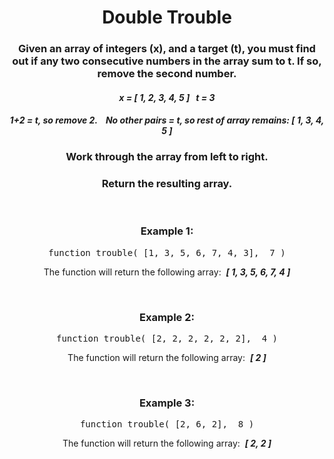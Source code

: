<div align = 'center'>

# Double Trouble

</div>

<div align = 'center'>

<h3>Given an array of integers (x), and a target (t), you must find out if any two consecutive numbers in the array sum to t. If so, remove the second number.</h3>

<em>
<h4>x = [&nbsp;1, 2, 3, 4, 5&nbsp;] &nbsp; t = 3</h4>
<h4>1+2 = t, so remove 2. &nbsp;&nbsp; No other pairs = t, so rest of array remains:&nbsp;[&nbsp;1, 3, 4, 5&nbsp;]</h4>
</em>

<h3>Work through the array from left to right.</h3>

<h3>Return the resulting array.</h3>

<br>

<h3>Example 1:</h3>

<pre>function trouble(&nbsp;[1, 3, 5, 6, 7, 4, 3], &nbsp;7&nbsp;)</pre>

<p>The function will return the following array: &nbsp;<strong><em>[&nbsp;1, 3, 5, 6, 7, 4&nbsp;]</em></strong></p>

<br>

<h3>Example 2:</h3>

<pre>function trouble(&nbsp;[2, 2, 2, 2, 2, 2], &nbsp;4&nbsp;)</pre>

<p>The function will return the following array: &nbsp;<strong><em>[&nbsp;2&nbsp;]</em></strong></p>

<br>

<h3>Example 3:</h3>

<pre>function trouble(&nbsp;[2, 6, 2], &nbsp;8&nbsp;)</pre>

<p>The function will return the following array: &nbsp;<strong><em>[&nbsp;2, 2&nbsp;]</em></strong></p>

</div>
